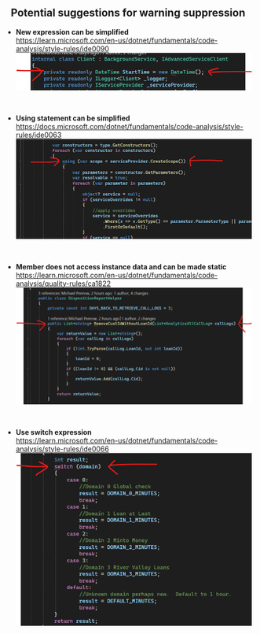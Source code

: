 <h2 align='center'>Potential suggestions for warning suppression</h2>

- <b>New expression can be simplified</b><br />
 https://learn.microsoft.com/en-us/dotnet/fundamentals/code-analysis/style-rules/ide0090
![NewExpression](NewExpressionCanBeSimplified.png)
<br>

- <b>Using statement can be simplified</b><br />
https://docs.microsoft.com/dotnet/fundamentals/code-analysis/style-rules/ide0063
![UsingStatement](UsingStatementCanBeSimplified.png)
<br>

- <b>Member does not access instance data and can be made static</b><br />
https://learn.microsoft.com/en-us/dotnet/fundamentals/code-analysis/quality-rules/ca1822
![MemberStatic](MemberDoesNotAccessInstanceDataAndCanBeMadeStatic.png)
<br>

- <b>Use switch expression</b><br />
https://learn.microsoft.com/en-us/dotnet/fundamentals/code-analysis/style-rules/ide0066
![SwitchExpression](UseSwitchExpression.png)
<br>
